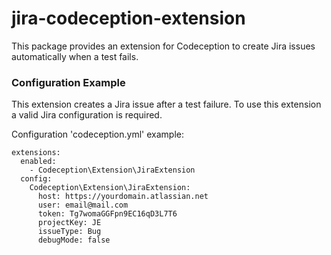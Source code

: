 jira-codeception-extension
=============================
This package provides an extension for Codeception to create Jira issues automatically when a test fails.

### Configuration Example

This extension creates a Jira issue after a test failure. To use this extension a valid Jira configuration is required.

Configuration 'codeception.yml' example:

    extensions:
      enabled:
        - Codeception\Extension\JiraExtension
      config:
        Codeception\Extension\JiraExtension:
          host: https://yourdomain.atlassian.net
          user: email@mail.com
          token: Tg7womaGGFpn9EC16qD3L7T6
          projectKey: JE
          issueType: Bug
          debugMode: false
